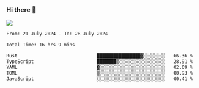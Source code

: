 ### Hi there 👋️

![](https://komarev.com/ghpvc/?username=Loner1024)

<!--START_SECTION:waka-->

```txt
From: 21 July 2024 - To: 28 July 2024

Total Time: 16 hrs 9 mins

Rust                             ████████████████▓░░░░░░░░   66.36 %
TypeScript                       ███████▒░░░░░░░░░░░░░░░░░   28.91 %
YAML                             ▓░░░░░░░░░░░░░░░░░░░░░░░░   02.69 %
TOML                             ▒░░░░░░░░░░░░░░░░░░░░░░░░   00.93 %
JavaScript                       ░░░░░░░░░░░░░░░░░░░░░░░░░   00.41 %
```

<!--END_SECTION:waka-->




